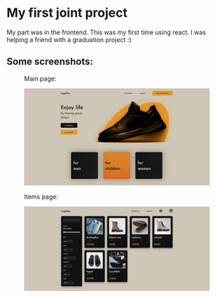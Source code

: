 <h1>My first joint project</h1>
My part was in the frontend. This was my first time using react. I was helping a friend with a graduation project :)

<h2>Some screenshots:</h2>

<figure>
    <p>Main page:</p>
    <img src="./screenshots/MainPage.png"/>
</figure>

<figure>
    <p>Items page:</p>
    <img src="./screenshots/ItemsPage.png"/>
</figure>